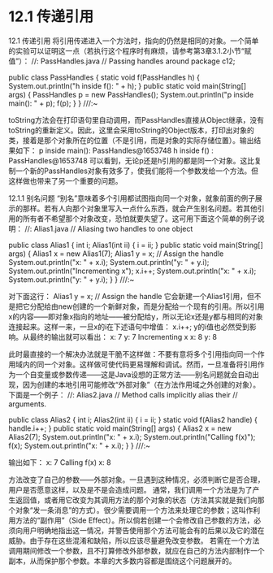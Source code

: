 # 12.1 传递引用

12.1 传递引用
将引用传递进入一个方法时，指向的仍然是相同的对象。一个简单的实验可以证明这一点（若执行这个程序时有麻烦，请参考第3章3.1.2小节“赋值”）：
//: PassHandles.java
// Passing handles around
package c12;

public class PassHandles {
  static void f(PassHandles h) {
    System.out.println("h inside f(): " + h);
  }
  public static void main(String[] args) {
    PassHandles p = new PassHandles();
    System.out.println("p inside main(): " + p);
    f(p);
  }
} ///:~

toString方法会在打印语句里自动调用，而PassHandles直接从Object继承，没有toString的重新定义。因此，这里会采用toString的Object版本，打印出对象的类，接着是那个对象所在的位置（不是引用，而是对象的实际存储位置）。输出结果如下：
p inside main(): PassHandles@1653748
h inside f() : PassHandles@1653748
可以看到，无论p还是h引用的都是同一个对象。这比复制一个新的PassHandles对象有效多了，使我们能将一个参数发给一个方法。但这样做也带来了另一个重要的问题。

12.1.1 别名问题
“别名”意味着多个引用都试图指向同一个对象，就象前面的例子展示的那样。若有人向那个对象里写入一点什么东西，就会产生别名问题。若其他引用的所有者不希望那个对象改变，恐怕就要失望了。这可用下面这个简单的例子说明：
//: Alias1.java
// Aliasing two handles to one object

public class Alias1 {
  int i;
  Alias1(int ii) { i = ii; }
  public static void main(String[] args) {
    Alias1 x = new Alias1(7);
    Alias1 y = x; // Assign the handle
    System.out.println("x: " + x.i);
    System.out.println("y: " + y.i);
    System.out.println("Incrementing x");
    x.i++;
    System.out.println("x: " + x.i);
    System.out.println("y: " + y.i);
  }
} ///:~

对下面这行：
Alias1 y = x; // Assign the handle
它会新建一个Alias1引用，但不是把它分配给由new创建的一个新鲜对象，而是分配给一个现有的引用。所以引用x的内容——即对象x指向的地址——被分配给y，所以无论x还是y都与相同的对象连接起来。这样一来，一旦x的i在下述语句中增值：
x.i++;
y的i值也必然受到影响。从最终的输出就可以看出：
x: 7
y: 7
Incrementing x
x: 8
y: 8

此时最直接的一个解决办法就是干脆不这样做：不要有意将多个引用指向同一个作用域内的同一个对象。这样做可使代码更易理解和调试。然而，一旦准备将引用作为一个自变量或参数传递——这是Java设想的正常方法——别名问题就会自动出现，因为创建的本地引用可能修改“外部对象”（在方法作用域之外创建的对象）。下面是一个例子：
//: Alias2.java
// Method calls implicitly alias their
// arguments.

public class Alias2 {
  int i;
  Alias2(int ii) { i = ii; }
  static void f(Alias2 handle) {
    handle.i++;
  }
  public static void main(String[] args) {
    Alias2 x = new Alias2(7);
    System.out.println("x: " + x.i);
    System.out.println("Calling f(x)");
    f(x);
    System.out.println("x: " + x.i);
  }
} ///:~

输出如下：
x: 7
Calling f(x)
x: 8

方法改变了自己的参数——外部对象。一旦遇到这种情况，必须判断它是否合理，用户是否愿意这样，以及是不是会造成问题。
通常，我们调用一个方法是为了产生返回值，或者用它改变为其调用方法的那个对象的状态（方法其实就是我们向那个对象“发一条消息”的方式）。很少需要调用一个方法来处理它的参数；这叫作利用方法的“副作用”（Side Effect）。所以倘若创建一个会修改自己参数的方法，必须向用户明确地指出这一情况，并警告使用那个方法可能会有的后果以及它的潜在威胁。由于存在这些混淆和缺陷，所以应该尽量避免改变参数。
若需在一个方法调用期间修改一个参数，且不打算修改外部参数，就应在自己的方法内部制作一个副本，从而保护那个参数。本章的大多数内容都是围绕这个问题展开的。
